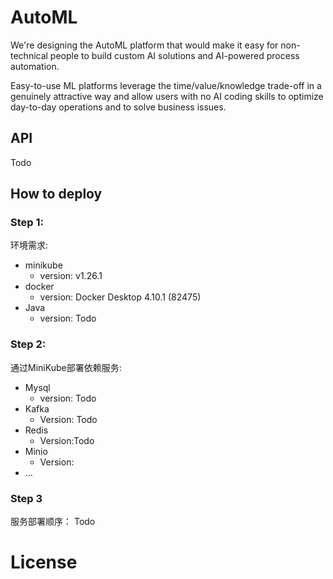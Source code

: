 # AutoML

We're designing the AutoML platform that would make it easy for non-technical people to build custom AI solutions and AI-powered
process automation.

Easy-to-use ML platforms leverage the time/value/knowledge trade-off in a genuinely attractive way and allow users with no AI
coding skills to optimize day-to-day operations and to solve business issues.

## API

Todo

## How to deploy

### Step 1:
环境需求:
- minikube
  - version: v1.26.1
- docker
  - version: Docker Desktop 4.10.1 (82475)
- Java
  - version: Todo

### Step 2:

通过MiniKube部署依赖服务:

- Mysql
  - version: Todo
- Kafka
  - Version: Todo
- Redis
  - Version:Todo
- Minio
  - Version:
- …

### Step 3

服务部署顺序：
Todo

# License
